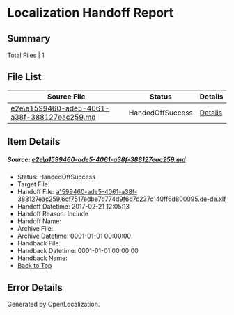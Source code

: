 # <a name='report-top'></a> Localization Handoff Report

## Summary
 Total Files | 1

## File List
 Source File | Status | Details 
 ----------- | ------ | ------- 
 [e2e\a1599460-ade5-4061-a38f-388127eac259.md](https://github.com/OpenLocalizationTestOrg/ol-test4/blob/a737d2d5b05e9d5e3a92d55d5d0d03894d2a3816/e2e/a1599460-ade5-4061-a38f-388127eac259.md) | HandedOffSuccess | [Details](#0819b5c980d85c03d95770f543a1bb7e9597155e1)

## Item Details
##### <a name='0819b5c980d85c03d95770f543a1bb7e9597155e1'></a> Source: [e2e\a1599460-ade5-4061-a38f-388127eac259.md](https://github.com/OpenLocalizationTestOrg/ol-test4/blob/a737d2d5b05e9d5e3a92d55d5d0d03894d2a3816/e2e/a1599460-ade5-4061-a38f-388127eac259.md)
* Status: HandedOffSuccess
* Target File: 
* Handoff File: [a1599460-ade5-4061-a38f-388127eac259.6cf7517edbe7d774d9f6d7c237c140ff6d800095.de-de.xlf](https://github.com/OpenLocalizationTestOrg/ol-test4-handoff/blob/d9c78941772f525d0a96fd853b259016b590568d/ol-handoff/OpenLocalizationTestOrg/ol-test4-dede/xinjiang/mt/a1599460-ade5-4061-a38f-388127eac259.6cf7517edbe7d774d9f6d7c237c140ff6d800095.de-de.xlf)
* Handoff Datetime: 2017-02-21 12:05:13
* Handoff Reason: Include
* Handoff Name: 
* Archive File: 
* Archive Datetime: 0001-01-01 00:00:00
* Handback File: 
* Handback Datetime: 0001-01-01 00:00:00
* Handback Name: 
* [Back to Top](#report-top)


## Error Details

Generated by OpenLocalization.
